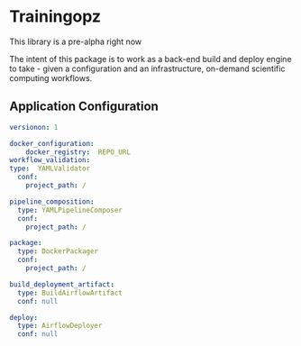 <!---
# Modifications © 2020 Hashmap, Inc
#
# Licensed under the Apache License, Version 2.0 (the "License");
# you may not use this file except in compliance with the License.
# You may obtain a copy of the License at
#
#     http://www.apache.org/licenses/LICENSE-2.0
#
# Unless required by applicable law or agreed to in writing, software
# distributed under the License is distributed on an "AS IS" BASIS,
# WITHOUT WARRANTIES OR CONDITIONS OF ANY KIND, either express or implied.
# See the License for the specific language governing permissions and
# limitations under the License.
-->

# Trainingopz

This library is a pre-alpha right now

The intent of this package is to work as a back-end build and deploy engine to take - given a configuration and an infrastructure, 
on-demand scientific computing workflows.


## Application Configuration

```yaml
versionon: 1

docker_configuration:
    docker_registry:  REPO_URL
workflow_validation:
type:  YAMLValidator
  conf:
    project_path: /

pipeline_composition:
  type: YAMLPipelineComposer
  conf:
    project_path: /

package:
  type: DockerPackager
  conf:
    project_path: /

build_deployment_artifact:
  type: BuildAirflowArtifact
  conf: null

deploy:
  type: AirflowDeployer
  conf: null

```